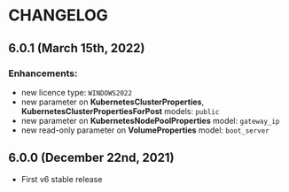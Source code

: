 # CHANGELOG

## 6.0.1 \(March 15th, 2022\)

### Enhancements:

* new licence type: `WINDOWS2022`
* new parameter on **KubernetesClusterProperties**, **KubernetesClusterPropertiesForPost** models: `public`
* new parameter on **KubernetesNodePoolProperties** model: `gateway_ip`
* new read-only parameter on **VolumeProperties** model: `boot_server`


## 6.0.0 \(December 22nd, 2021\)

* First v6 stable release
